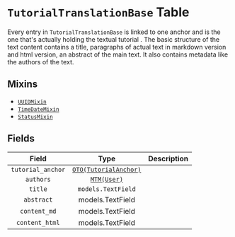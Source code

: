 # `TutorialTranslationBase` Table

Every entry in `TutorialTranslationBase` is linked to one anchor and is the one that's actually holding the textual tutorial . The basic structure of the text content contains a title, paragraphs of actual text in markdown version and html version, an abstract of the main text. It also contains metadata like the authors of the text. 

## Mixins

* [`UUIDMixin`](/RFCs/backend/database/mixins.md#UUIDMixin)
* [`TimeDateMixin`](/RFCs/backend/database/mixins.md#TimeDateMixin)
* [`StatusMixin`](/RFCs/backend/database/mixins.md#StatusMixin)

## Fields

|       Field       |                             Type                             | Description |
| :---------------: | :----------------------------------------------------------: | :---------: |
| `tutorial_anchor` | [`OTO(TutorialAnchor)`](/RFCs/backend/database/tutorial_related_tables/tutorial/tutorial_anchor_table.md) |             |
|     `authors`     | [`MTM(User)`](/RFCs/backend/database/user_system/user_table.md) |             |
|      `title`      |                      `models.TextField`                      |             |
|    `abstract`     |                       models.TextField                       |             |
|   `content_md`    |                       models.TextField                       |             |
|  `content_html`   |                       models.TextField                       |             |

